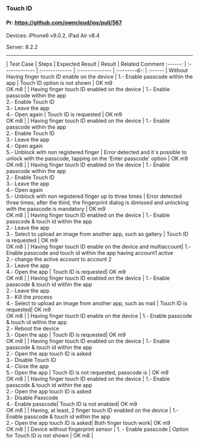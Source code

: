###  Touch ID 

#### Pr: https://github.com/owncloud/ios/pull/567 

Devices: iPhone6 v9.0.2, iPad Air v8.4

Server: 8.2.2

---

 
| Test Case | Steps | Expected Result | Result | Related Comment
:------: | :------------- | :------------- | :-------------- | :--------d-: | :------
| Without Having finger touch ID enable on the device | 1.- Enable passcode within the app  | Touch ID option is not shown | OK m9 <br> OK m8 |
| Having finger touch ID enabled on the device | 1.- Enable passcode within the app <br> 2.- Enable Touch ID <br> 3.- Leave the app <br> 4.- Open again | Touch ID is requested | OK m9 <br> OK m8 |
| Having finger touch ID enabled on the device | 1.- Enable passcode within the app <br> 2.- Enable Touch ID <br> 3.- Leave the app <br> 4.- Open again <br> 5.- Unblock with non registered finger | Error detected and it´s possible to unlock with the passcode, tapping on the 'Enter passcode' option | OK m9 <br> OK m8 |
| Having finger touch ID enabled on the device | 1.- Enable passcode within the app <br> 2.- Enable Touch ID <br> 3.- Leave the app <br> 4.- Open again <br> 5.- Unblock with non registered finger up to three times | Error detected three times; after the third, the fingerprint dialog is dimissed and unlocking with the passcode is mandatory | OK m9 <br> OK m8 |
| Having finger touch ID enabled on the device | 1.- Enable passcode & touch id within the app  <br> 2.- Leave the app <br> 3.- Select to upload an image from another app, such as gallery  | Touch ID is requested | OK m9 <br> OK m8 |
| Having finger touch ID enable on the device and multiaccount| 1.- Enable passcode and touch id within the app having account1 active <br> 2.- change the active account to account 2  <br> 3.- Leave the app <br> 4.- Open the app | Touch ID is requested| OK m9 <br> OK m8 |
| Having finger touch ID enabled on the device | 1.- Enable passcode & touch id within the app  <br> 2.- Leave the app <br> 3.- Kill the process <br> 4.- Select to upload an image from another app, such as mail  | Touch ID is requested| OK m9 <br> OK m8 |
| Having finger touch ID enable on the device | 1.- Enable passcode & touch id within the app  <br> 2.- Reboot the device <br> 3.- Open the app  | Touch ID is requested| OK m9 <br> OK m8 |
| Having finger touch ID enabled on the device | 1.- Enable passcode & touch id within the app <br> 2.- Open the app touch ID is asked <br> 3.- Disable Touch ID  <br> 4.- Close the app <br> 5.- Open the app | Touch ID is not requested, passcode is | OK m9 <br> OK m8 |
| Having finger touch ID enabled on the device | 1.- Enable passcode & touch id within the app <br> 2.- Open the app touch ID is asked <br> 3.- Disable Passcode  <br> 4.- Enable passcode| Touch ID is not enabled| OK m9 <br> OK m8 |
| Having, at least, 2 finger touch ID enabled on the device | 1.- Enable passcode & touch id within the app <br> 2.- Open the app touch ID is asked| Both finger touch work| OK m9 <br> OK m8 |
| Device without fingerprint sensor | 1. - Enable passcode | Option for Touch ID is not shown | OK m8 |

